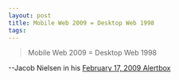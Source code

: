 ```yaml
---
layout: post
title: Mobile Web 2009 = Desktop Web 1998
tags: 
---
```

> Mobile Web 2009 = Desktop Web 1998

--Jacob Nielsen in his [February 17, 2009 Alertbox][1]

[1]: http://www.useit.com/alertbox/mobile-usability.html

